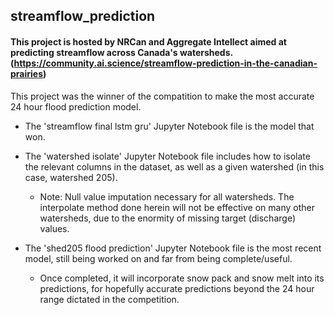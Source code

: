 ## streamflow_prediction
#### This project is hosted by NRCan and Aggregate Intellect aimed at predicting streamflow across Canada's watersheds. (https://community.ai.science/streamflow-prediction-in-the-canadian-prairies)

This project was the winner of the compatition to make the most accurate 24 hour flood prediction model. 

+ The 'streamflow final lstm gru' Jupyter Notebook file is the model that won. 

+ The 'watershed isolate' Jupyter Notebook file includes how to isolate the relevant columns in the dataset, as well as a given watershed (in this case, watershed 205). 
  + Note: Null value imputation necessary for all watersheds. The interpolate method done herein will not be effective on many other watersheds, due to the enormity of missing target (discharge) values. 

+ The 'shed205 flood prediction' Jupyter Notebook file is the most recent model, still being worked on and far from being complete/useful. 
  + Once completed, it will incorporate snow pack and snow melt into its predictions, for hopefully accurate predictions beyond the 24 hour range dictated in the competition. 
